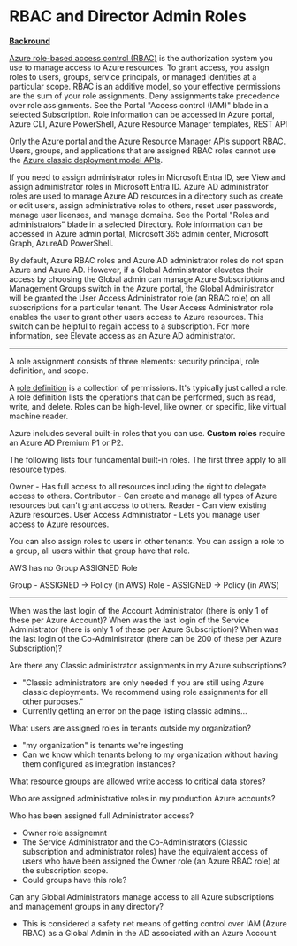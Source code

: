 # RBAC and Director Admin Roles

**[Backround](https://docs.microsoft.com/en-us/azure/role-based-access-control/rbac-and-directory-admin-roles)**

[Azure role-based access control (RBAC)](https://docs.microsoft.com/en-us/azure/role-based-access-control/overview)
is the authorization system you use to manage access to Azure resources. To
grant access, you assign roles to users, groups, service principals, or managed
identities at a particular scope. RBAC is an additive model, so your effective
permissions are the sum of your role assignments. Deny assignments take
precedence over role assignments. See the Portal "Access control (IAM)" blade in
a selected Subscription. Role information can be accessed in Azure portal, Azure
CLI, Azure PowerShell, Azure Resource Manager templates, REST API

Only the Azure portal and the Azure Resource Manager APIs support RBAC. Users,
groups, and applications that are assigned RBAC roles cannot use the
[Azure classic deployment model APIs](https://docs.microsoft.com/en-us/azure/azure-resource-manager/management/deployment-models).

If you need to assign administrator roles in Microsoft Entra ID, see View and
assign administrator roles in Microsoft Entra ID. Azure AD administrator roles
are used to manage Azure AD resources in a directory such as create or edit
users, assign administrative roles to others, reset user passwords, manage user
licenses, and manage domains. See the Portal "Roles and administrators" blade in
a selected Directory. Role information can be accessed in Azure admin portal,
Microsoft 365 admin center, Microsoft Graph, AzureAD PowerShell.

By default, Azure RBAC roles and Azure AD administrator roles do not span Azure
and Azure AD. However, if a Global Administrator elevates their access by
choosing the Global admin can manage Azure Subscriptions and Management Groups
switch in the Azure portal, the Global Administrator will be granted the User
Access Administrator role (an RBAC role) on all subscriptions for a particular
tenant. The User Access Administrator role enables the user to grant other users
access to Azure resources. This switch can be helpful to regain access to a
subscription. For more information, see Elevate access as an Azure AD
administrator.

---

A role assignment consists of three elements: security principal, role
definition, and scope.

A
[role definition](https://docs.microsoft.com/en-us/azure/role-based-access-control/role-definitions)
is a collection of permissions. It's typically just called a role. A role
definition lists the operations that can be performed, such as read, write, and
delete. Roles can be high-level, like owner, or specific, like virtual machine
reader.

Azure includes several built-in roles that you can use. **Custom roles** require
an Azure AD Premium P1 or P2.

The following lists four fundamental built-in roles. The first three apply to
all resource types.

Owner - Has full access to all resources including the right to delegate access
to others. Contributor - Can create and manage all types of Azure resources but
can't grant access to others. Reader - Can view existing Azure resources. User
Access Administrator - Lets you manage user access to Azure resources.

You can also assign roles to users in other tenants. You can assign a role to a
group, all users within that group have that role.

AWS has no Group ASSIGNED Role

Group - ASSIGNED -> Policy (in AWS) Role - ASSIGNED -> Policy (in AWS)

---

When was the last login of the Account Administrator (there is only 1 of these
per Azure Account)? When was the last login of the Service Administrator (there
is only 1 of these per Azure Subscription)? When was the last login of the
Co-Administrator (there can be 200 of these per Azure Subscription)?

Are there any Classic administrator assignments in my Azure subscriptions?

- "Classic administrators are only needed if you are still using Azure classic
  deployments. We recommend using role assignments for all other purposes."
- Currently getting an error on the page listing classic admins...

What users are assigned roles in tenants outside my organization?

- "my organization" is tenants we're ingesting
- Can we know which tenants belong to my organization without having them
  configured as integration instances?

What resource groups are allowed write access to critical data stores?

Who are assigned administrative roles in my production Azure accounts?

Who has been assigned full Administrator access?

- Owner role assignemnt
- The Service Administrator and the Co-Administrators (Classic subscription and
  administrator roles) have the equivalent access of users who have been
  assigned the Owner role (an Azure RBAC role) at the subscription scope.
- Could groups have this role?

Can any Global Administrators manage access to all Azure subscriptions and
management groups in any directory?

- This is considered a safety net means of getting control over IAM (Azure RBAC)
  as a Global Admin in the AD associated with an Azure Account
